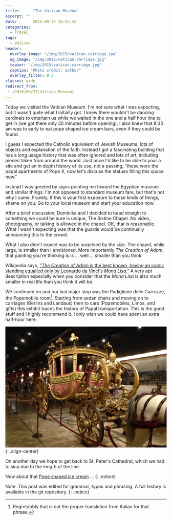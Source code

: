 ```yaml
---
title:      "The Vatican Museum"
excerpt: ""
date:       2015-09-27 16:52:32
categories:
  - Travel
tags:
  - Vatican
header:
  overlay_image: "/img/2015/vatican-carriage.jpg"
  og_image: "/img/2015/vatican-carriage.jpg"
  teaser: "/img/2015/vatican-carriage.jpg"
  caption: "Photo credit: author"
  overlay_filter: 0.3
classes: wide
redirect_from:
 - /2015/09/27/Vatican-Museum/
---
```


Today we visited the Vatican Museum. I'm not sure what I was expecting, but it wasn't quite what I initially got. I knew there wouldn't be dancing cardinals to entertain us while we waited in the one and a half hour line to get in (we got there only 30 minutes before opening). I also knew that 8:30 am was to early to eat pope shaped ice cream bars, even if they could be found. 

I guess I expected the Catholic equivalent of Jewish Museums, lots of objects and explanation of the faith. Instead I got a fascinating building that has a long usage history that was often ignored and lots of art, including pieces taken from around the world. Just once I'd like to be able to your a site and get an in depth history of its use, not a passing, "these were the papal apartments of Pope X, now let's discuss the statues filling this space now."

Instead I was greeted by signs pointing me toward the Egyptian museum and similar things. I'm not opposed to standard museum fare, but that's not why I came. Frankly, if this is your first exposure to these kinds of things, shame on you. Go to your local museum and start your education now. 

After a brief discussion, Dominika and I decided to head straight to something we could be sure is unique, The Sistine Chapel. No video, photography, or talking is allowed in the chapel. OK, that is reasonable.  What I wasn't expecting was that the guards would be continually announcing this to the crowd. 

What I also didn't expect was to be surprised by the size. The chapel, while large, is smaller than I envisioned. More importantly *The Creation of Adam*, that painting you're thinking is is ... well ... smaller than you think

Wikipedia says, ["*The Creation of Adam* is the best known, having an iconic standing equalled only by Leonardo da Vinci's *Mona Lisa*."](https://en.m.wikipedia.org/wiki/Sistine_Chapel_ceiling) A very apt description especially when you consider that the *Mona Lisa* is also much smaller in real life than you think it will be.

We continued on and our last major stop was the Padiglione deile Carrozze, the Popemobile room[^1]. Starting from sedan chairs and moving on to carriages (Berlins and Landaus) then to cars (Popemobiles, Limos, and gifts) this exhibit traces the history of Papal transportation. This is the good stuff and I highly recommend it. I only wish we could have spent an extra half-hour here. 

![A Vatican Carriage](/img/2015/vatican-carriage.jpg){: .align-center}

On another day we hope to get back to St. Peter's Cathedral, which we had to skip due to the length of the line. 

Now about that [Pope shaped ice cream](http://www.disneyfoodblog.com/2010/11/15/snack-series-the-mickey-premium-bar/) ...
{: .notice}

Note: This post was edited for grammar, typos and phrasing.  A full history is available in the git repository.
{: .notice}

[^1]: Regretabbly that is not the proper translation from Italian for that phrase.
